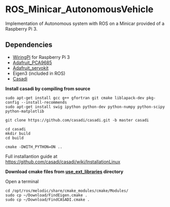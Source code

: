 # ROS_Minicar_AutonomousVehicle
Implementation of Autonomous system with ROS on a Minicar provided of a Raspberry Pi 3.
## Dependencies
- [WiringPi](http://wiringpi.com/wiringpi-updated-for-the-pi-v3plus/) for Raspberry Pi 3
- [Adafruit_PCA9685](https://github.com/adafruit/Adafruit_CircuitPython_PCA9685)
- [Adafruit_servokit](https://docs.circuitpython.org/projects/servokit/en/latest/index.html)
- Eigen3 (included in ROS)
- [Casadi](https://github.com/casadi/casadi)


**Install casadi by compiling from source**

```
sudo apt-get install gcc g++ gfortran git cmake liblapack-dev pkg-config --install-recommends
sudo apt-get install swig ipython python-dev python-numpy python-scipy python-matplotlib

git clone https://github.com/casadi/casadi.git -b master casadi

cd casadi
mkdir build
cd build

cmake -DWITH_PYTHON=ON ..
```

Full installantion guide at https://github.com/casadi/casadi/wiki/InstallationLinux

**Download cmake files from [use_ext_libraries](/use_ext_libraries) directory**

Open a terminal

```
cd /opt/ros/melodic/share/cmake_modules/cmake/Modules/
sudo cp ~/Download/FindEigen.cmake .
sudo cp ~/Download/FindCASADI.cmake .
```
